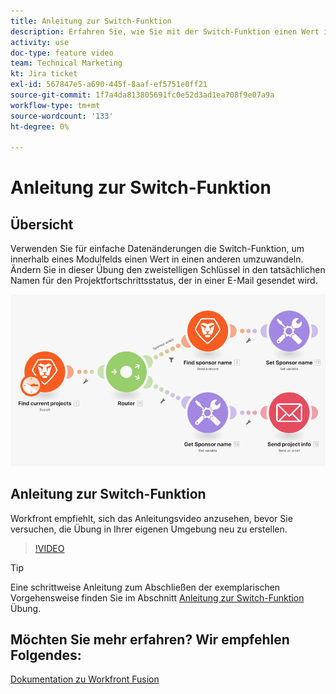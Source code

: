 ```yaml
---
title: Anleitung zur Switch-Funktion
description: Erfahren Sie, wie Sie mit der Switch-Funktion einen Wert in einem Modulfeld in einen anderen umwandeln können. [!DNL Adobe Workfront Fusion].
activity: use
doc-type: feature video
team: Technical Marketing
kt: Jira ticket
exl-id: 567847e5-a690-445f-8aaf-ef5751e0ff21
source-git-commit: 1f7a4da813805691fc0e52d3ad1ea708f9e07a9a
workflow-type: tm+mt
source-wordcount: '133'
ht-degree: 0%

---
```


# Anleitung zur Switch-Funktion

## Übersicht

Verwenden Sie für einfache Datenänderungen die Switch-Funktion, um innerhalb eines Modulfelds einen Wert in einen anderen umzuwandeln. Ändern Sie in dieser Übung den zweistelligen Schlüssel in den tatsächlichen Namen für den Projektfortschrittsstatus, der in einer E-Mail gesendet wird.

![Ein Bild mit der Switch-Funktion](assets/beyond-basic-modules-3.png)

## Anleitung zur Switch-Funktion

Workfront empfiehlt, sich das Anleitungsvideo anzusehen, bevor Sie versuchen, die Übung in Ihrer eigenen Umgebung neu zu erstellen.

>[!VIDEO](https://video.tv.adobe.com/v/335289/?quality=12)

>[!TIP]
>
>Eine schrittweise Anleitung zum Abschließen der exemplarischen Vorgehensweise finden Sie im Abschnitt [Anleitung zur Switch-Funktion](https://experienceleague.adobe.com/docs/workfront-learn/tutorials-workfront/fusion/exercises/switch-function.html?lang=en) Übung.


## Möchten Sie mehr erfahren? Wir empfehlen Folgendes:

[Dokumentation zu Workfront Fusion](https://experienceleague.adobe.com/docs/workfront/using/adobe-workfront-fusion/workfront-fusion-2.html?lang=en)
